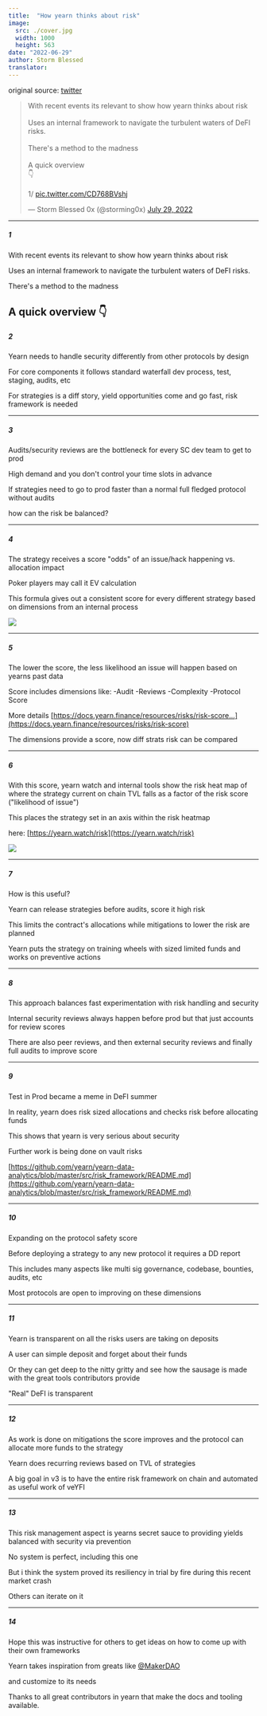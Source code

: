 ```yaml
---
title:  "How yearn thinks about risk"
image:
  src: ./cover.jpg
  width: 1000
  height: 563
date: "2022-06-29"
author: Storm Blessed
translator: 
---
```


original source: [twitter](https://twitter.com/storming0x/status/1553092343619850240)
<blockquote class="twitter-tweet"><p lang="en" dir="ltr">With recent events its relevant to show how yearn thinks about risk<br><br>Uses an internal framework to navigate the turbulent waters of DeFI risks.<br><br>There&#39;s a method to the madness<br><br>A quick overview <br>👇<br><br>1/ <a href="https://t.co/CD768BVshj">pic.twitter.com/CD768BVshj</a></p>&mdash; Storm Blessed 0x (@storming0x) <a href="https://twitter.com/storming0x/status/1553092343619850240?ref_src=twsrc%5Etfw">July 29, 2022</a></blockquote> <script async src="https://platform.twitter.com/widgets.js" charset="utf-8"></script>

---

##### 1

With recent events its relevant to show how yearn thinks about risk

Uses an internal framework to navigate the turbulent waters of DeFI risks.

There's a method to the madness

A quick overview 
👇
---

##### 2

Yearn needs to handle security differently from other protocols by design

For core components it follows standard waterfall dev process, test, staging, audits, etc

For strategies is a diff story, yield opportunities come and go fast, risk framework is needed

---

##### 3

Audits/security reviews are the bottleneck for every SC dev team to get to prod

High demand and you don't control your time slots in advance

If strategies need to go to prod faster than a normal full fledged protocol without audits

how can the risk be balanced?

---

##### 4

The strategy receives a score "odds" of an issue/hack happening vs. allocation impact

Poker players may call it EV calculation

This formula gives out a consistent score for every different strategy based on dimensions from an internal process

![](./image1.jpg?w=900&h=312)

---


##### 5
The lower the score, the less likelihood an issue will happen based on yearns past data

Score includes dimensions like:
-Audit
-Reviews
-Complexity
-Protocol Score

More details
[https://docs.yearn.finance/resources/risks/risk-score…](https://docs.yearn.finance/resources/risks/risk-score)

The dimensions provide a score, now diff strats risk can be compared

---

##### 6

With this score, yearn watch and internal tools show the risk heat map of where the strategy current on chain TVL falls as a factor of the risk score ("likelihood of issue") 

This places the strategy set in an axis within the risk heatmap

here: [https://yearn.watch/risk](https://yearn.watch/risk)

![](./image2.jpg?w=680&h=534)

---

##### 7

How is this useful? 

Yearn can release strategies before audits, score it high risk

This limits the contract's allocations while mitigations to  lower the risk are planned

Yearn puts the strategy on training wheels with sized limited funds and works on preventive actions

---

##### 8

This approach balances fast experimentation with risk handling and security

Internal security reviews always happen before prod but that just accounts for review scores

There are also peer reviews, and then external security reviews and finally full audits to improve score

---

##### 9

Test in Prod became a meme in DeFI summer

In reality, yearn does risk sized allocations and checks risk before allocating funds

This shows that yearn is very serious about security

Further work is being done on vault risks

[https://github.com/yearn/yearn-data-analytics/blob/master/src/risk_framework/README.md](https://github.com/yearn/yearn-data-analytics/blob/master/src/risk_framework/README.md)

---

##### 10

Expanding on the protocol safety score

Before deploying a strategy to any new protocol it requires a DD report

This includes many aspects like multi sig governance, codebase, bounties, audits, etc

Most protocols are open to improving on these dimensions

---

##### 11

Yearn is transparent on all the risks users are taking on deposits

A user can simple deposit and forget about their funds

Or they can get deep to the nitty gritty and see how the sausage is made with the great tools contributors provide

"Real" DeFI is transparent

---

##### 12

As work is done on mitigations the score improves and the protocol can allocate more funds to the strategy

Yearn does recurring reviews based on TVL of strategies

A big goal in v3 is to have the entire risk framework on chain and automated as useful work of veYFI

---

##### 13

This risk management aspect is yearns secret sauce to providing yields balanced with security via prevention

No system is perfect, including this one

But i think the system proved  its resiliency in trial by fire during this recent market crash

Others can iterate on it

---

##### 14
Hope this was instructive for others to get ideas on how to come up with their own frameworks

Yearn takes inspiration from greats like 
[@MakerDAO](https://twitter.com/MakerDAO)

 and customize to its needs

Thanks to all great contributors in yearn that make the docs and tooling available.
